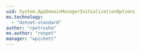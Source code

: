 ```yaml
---
uid: System.AppDomainManagerInitializationOptions
ms.technology: 
  - "dotnet-standard"
author: "rpetrusha"
ms.author: "ronpet"
manager: "wpickett"
---
```

